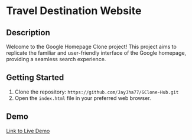 # Travel Destination Website
## Description
Welcome to the Google Homepage Clone project! This project aims to replicate the familiar and user-friendly interface of the Google homepage, providing a seamless search experience.
## Getting Started
1. Clone the repository: `https://github.com/JayJha77/GClone-Hub.git`
2. Open the `index.html` file in your preferred web browser.
## Demo
[Link to Live Demo](https://jayjha77.github.io/GClone-Hub/)
